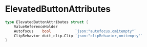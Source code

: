 # ElevatedButtonAttributes

```go
type ElevatedButtonAttributes struct {
	ValueReferenceHolder
	Autofocus    bool           `json:"autofocus,omitempty"`
	ClipBehavior duit_clip.Clip `json:"clipBehavior,omitempty"`
}
```